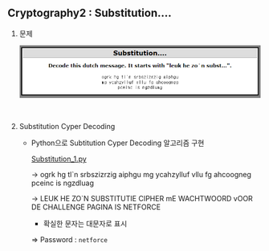 ## Cryptography2 : Substitution....



1. 문제

   ![1588249104939](.././images/1588249104939.png)


<br>

2. Substitution Cyper Decoding

   - Python으로 Subtitution Cyper Decoding 알고리즘 구현

     [Substitution_1.py](https://github.com/Lee-YongHa/Forensic-Tool/blob/master/Substitution/Substitution_1.py)
   
     → ogrk hg tl`n srbszizrzig aiphgu mg ycahzylluf vllu fg ahcoogneg pceinc is ngzdluag
   
     → LEUK HE ZO`N SUBSTITUTIE CIPHER mE WACHTWOORD vOOR DE CHALLENGE PAGINA IS NETFORCE
   
     - 확실한 문자는 대문자로 표시
   
     ⇒ Password : `netforce`
